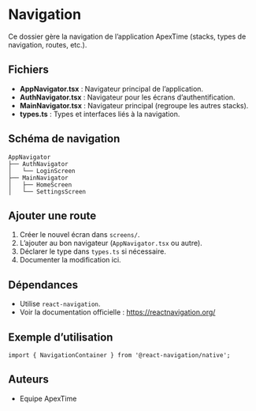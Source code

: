 # Navigation

Ce dossier gère la navigation de l’application ApexTime (stacks, types de navigation, routes, etc.).

## Fichiers

- **AppNavigator.tsx** : Navigateur principal de l’application.
- **AuthNavigator.tsx** : Navigateur pour les écrans d’authentification.
- **MainNavigator.tsx** : Navigateur principal (regroupe les autres stacks).
- **types.ts** : Types et interfaces liés à la navigation.

## Schéma de navigation
```
AppNavigator
├── AuthNavigator
│   └── LoginScreen
├── MainNavigator
│   ├── HomeScreen
│   └── SettingsScreen
```

## Ajouter une route
1. Créer le nouvel écran dans `screens/`.
2. L’ajouter au bon navigateur (`AppNavigator.tsx` ou autre).
3. Déclarer le type dans `types.ts` si nécessaire.
4. Documenter la modification ici.

## Dépendances
- Utilise `react-navigation`.
- Voir la documentation officielle : https://reactnavigation.org/

## Exemple d’utilisation
```tsx
import { NavigationContainer } from '@react-navigation/native';
```

## Auteurs
- Equipe ApexTime
